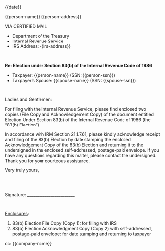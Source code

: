 {{date}}

{{person-name}}
{{person-address}}

VIA CERTIFIED MAIL

- Department of the Treasury
- Internal Revenue Service
- IRS Address: {{irs-address}}

<br />

**Re: Election under Section 83(b) of the Internal Revenue Code of 1986**

- Taxpayer: {{person-name}} (SSN: {{person-ssn}})
- Taxpayer’s Spouse: {{spouse-name}} (SSN: {{spouse-ssn}})

<br />

Ladies and Gentlemen:

For filing with the Internal Revenue Service, please find enclosed two copies (File Copy and Acknowledgement Copy) of the document entitled Election Under Section 83(b) of the Internal Revenue Code of 1986 (the “83(b) Election”).

In accordance with IRM Section 21.1.7.61, please kindly acknowledge receipt and filing of the 83(b) Election by date stamping the enclosed Acknowledgement Copy of the 83(b) Election and returning it to the undersigned in the enclosed self-addressed, postage-paid envelope. If you have any questions regarding this matter, please contact the undersigned. Thank you for your courteous assistance.

Very truly yours,

<br/>
<br/>

Signature: ________________________

<br/>

<ins>Enclosures</ins>:

1. 83(b) Election File Copy (Copy 1): for filing with IRS
2. 83(b) Election Acknowledgment Copy (Copy 2) with self-addressed, postage-paid envelope: for date stamping and returning to taxpayer

cc:	{{company-name}}
